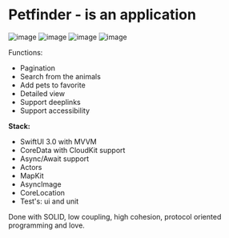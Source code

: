 # Petfinder - is an application 

![image](https://user-images.githubusercontent.com/47610132/164994451-92aa7974-9ee3-41a9-8cea-f1ab0812c738.png)
![image](https://user-images.githubusercontent.com/47610132/164994477-7b932b74-d060-4aa0-be29-aa6721ca3a95.png)
![image](https://user-images.githubusercontent.com/47610132/164994500-ea20d5f8-f8f8-465d-9f62-d8003310e0a5.png)
![image](https://user-images.githubusercontent.com/47610132/164996255-6eba8ce6-6181-4fc1-a778-35932b60090e.png)

Functions:
  - Pagination
  - Search from the animals
  - Add pets to favorite
  - Detailed view
  - Support deeplinks
  - Support accessibility

**Stack:**
  - SwiftUI 3.0 with MVVM
  - CoreData with CloudKit support
  - Async/Await support
  - Actors
  - MapKit
  - AsyncImage
  - CoreLocation
  - Test's: ui and unit

Done with SOLID, low coupling, high cohesion, protocol oriented programming and love.
